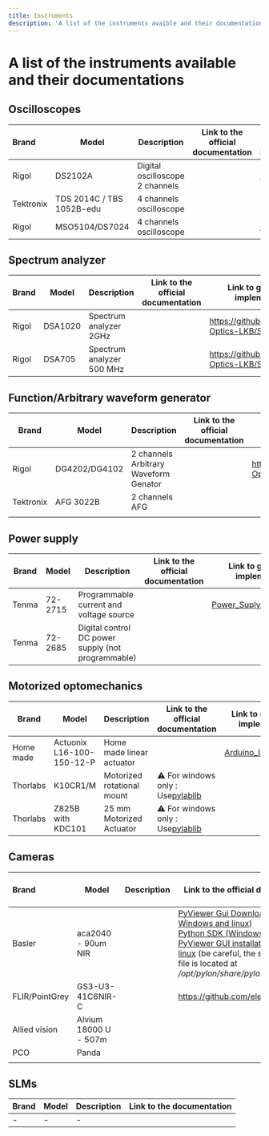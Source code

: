 ```yaml
---
title: Instruments
description: 'A list of the instruments avaible and their documentations'
---
```

# A list of the instruments available and their documentations

## Oscilloscopes


| Brand     | Model                     | Description                     | Link to the official documentation | Link to group made implementation                                      | Link to group example |
| :---------- | --------------------------- | --------------------------------- | ------------------------------------ | ------------------------------------------------------------------------ | ----------------------- |
| Rigol     | DS2102A                   | Digital oscilloscope 2 channels |                                    | [RigolInterface](https://github.com/Quantum-Optics-LKB/RigolInterface) |                       |
| Tektronix | TDS 2014C / TBS 1052B-edu | 4 channels oscilloscope         |                                    | Ruggero has interfaced them                                            |                       |
| Rigol     | MSO5104/DS7024            | 4 channels oscilloscope         |                                    | [RigolInterface](https://github.com/Quantum-Optics-LKB/RigolInterface) |                       |

## Spectrum analyzer


| Brand | Model   | Description               | Link to the official documentation | Link to group made implementation                    | Link to group example |
| ------- | --------- | --------------------------- | ------------------------------------ | ------------------------------------------------------ | ----------------------- |
| Rigol | DSA1020 | Spectrum analyzer 2GHz    |                                    | https://github.com/Quantum-Optics-LKB/ScopeInterface |                       |
| Rigol | DSA705  | Spectrum analyzer 500 MHz |                                    | https://github.com/Quantum-Optics-LKB/ScopeInterface |                       |

## Function/Arbitrary waveform generator


| Brand     | Model         | Description                           | Link to the official documentation | Link to group made implementation                    | Link to group example |
| ----------- | --------------- | --------------------------------------- | ------------------------------------ | ------------------------------------------------------ | ----------------------- |
| Rigol     | DG4202/DG4102 | 2 channels Arbitrary Waveform Genator |                                    | https://github.com/Quantum-Optics-LKB/ScopeInterface |                       |
| Tektronix | AFG 3022B     | 2 channels AFG                        |                                    |                                                      |                       |
|           |               |                                       |                                    |                                                      |                       |

## Power supply


| Brand | Model   | Description                                        | Link to the official documentation | Link to group made implementation                                                                  | Link to group example |
| ------- | --------- | ---------------------------------------------------- | ------------------------------------ | ---------------------------------------------------------------------------------------------------- | ----------------------- |
| Tenma | 72-2715 | Programmable current and voltage source            |                                    | [Power_Suply_RS232_Control](https://github.com/Quantum-Optics-LKB/Power_Suply_RS232_Control)<br /> |                       |
| Tenma | 72-2685 | Digital control DC power supply (not programmable) |                                    |                                                                                                    |                       |

## Motorized optomechanics


| Brand     | Model                     | Description                | Link to the official documentation                                                                             | Link to group made implementation                                                        | Link to group example |
| ----------- | --------------------------- | ---------------------------- | ---------------------------------------------------------------------------------------------------------------- | ------------------------------------------------------------------------------------------ | ----------------------- |
| Home made | Actuonix L16-100-150-12-P | Home made linear actuator  |                                                                                                                | [Arduino_linear_actuator](https://github.com/Quantum-Optics-LKB/Arduino_linear_actuator) |                       |
| Thorlabs  | K10CR1/M                  | Motorized rotational mount | ⚠️ For windows only : Use[pylablib](https://pylablib.readthedocs.io/en/latest/devices/Thorlabs_kinesis.html) |                                                                                          |                       |
| Thorlabs  | Z825B with KDC101         | 25 mm Motorized Actuator   | ⚠️ For windows only : Use[pylablib](https://pylablib.readthedocs.io/en/latest/devices/Thorlabs_kinesis.html) |                                                                                          |                       |

## Cameras


| Brand          | Model                 | Description | Link to the official documentation                                                                                                                                                                                                                                                                                                                                                                          | Link to group made implementation | Link to group example |
| :--------------- | ----------------------- | ------------- | ------------------------------------------------------------------------------------------------------------------------------------------------------------------------------------------------------------------------------------------------------------------------------------------------------------------------------------------------------------------------------------------------------------- | ----------------------------------- | ----------------------- |
| Basler         | aca2040 - 90um NIR    |             | [PyViewer Gui Download page (for Windows and linux)](https://www.baslerweb.com/en/downloads/software-downloads/)<br />[Python SDK (Windows and linux)](https://github.com/basler/pypylon)<br />[PyViewer GUI installation guide for linux](https://www.forecr.io/blogs/connectivity/pylon-installation-for-basler-camera) (be careful, the *setup-usb.sh* file is located at */opt/pylon/share/pylon*)<br/> |                                   |                       |
| FLIR/PointGrey | GS3-U3-41C6NIR-C      |             | https://github.com/elerac/EasyPySpin                                                                                                                                                                                                                                                                                                                                                                        |                                   |                       |
| Allied vision  | Alvium 18000 U - 507m |             |                                                                                                                                                                                                                                                                                                                                                                                                             |                                   |                       |
| PCO            | Panda                 |             |                                                                                                                                                                                                                                                                                                                                                                                                             |                                   |                       |
|                |                       |             |                                                                                                                                                                                                                                                                                                                                                                                                             |                                   |                       |

## SLMs


| Brand | Model | Description | Link to the documentation |
| ------- | ------- | ------------- | --------------------------- |
| -     | -     | -           |                           |

